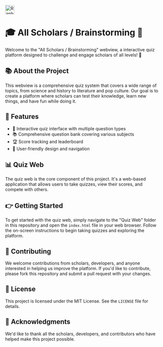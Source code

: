 <html>
<body>
<img src ="https://tinyurl.com/2abu3zxs" width="30px" alt="Raphael scholar game">
</body>
</html>



# 🎓 All Scholars / Brainstorming 🤔

Welcome to the "All Scholars / Brainstorming" webview, a interactive quiz platform designed to challenge and engage scholars of all levels! 🚀

## 📚 About the Project

This webview is a comprehensive quiz system that covers a wide range of topics, from science and history to literature and pop culture. Our goal is to create a platform where scholars can test their knowledge, learn new things, and have fun while doing it.

## 🎉 Features

- 🤔 Interactive quiz interface with multiple question types
- 📚 Comprehensive question bank covering various subjects
- 🏆 Score tracking and leaderboard
- 👀 User-friendly design and navigation

## 📊 Quiz Web

The quiz web is the core component of this project. It's a web-based application that allows users to take quizzes, view their scores, and compete with others.

## 👉 Getting Started

To get started with the quiz web, simply navigate to the "Quiz Web" folder in this repository and open the `index.html` file in your web browser. Follow the on-screen instructions to begin taking quizzes and exploring the platform.

## 🤝 Contributing

We welcome contributions from scholars, developers, and anyone interested in helping us improve the platform. If you'd like to contribute, please fork this repository and submit a pull request with your changes.

## 📝 License

This project is licensed under the MIT License. See the `LICENSE` file for details.

## 🙏 Acknowledgments

We'd like to thank all the scholars, developers, and contributors who have helped make this project possible.
